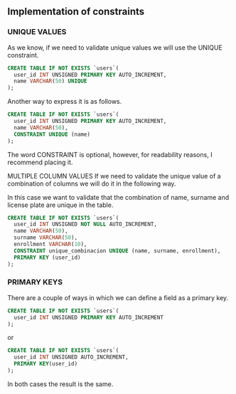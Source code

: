 ## Implementation of constraints
### UNIQUE VALUES
As we know, if we need to validate unique values we will use the UNIQUE constraint.

```SQL
CREATE TABLE IF NOT EXISTS `users`( 
  user_id INT UNSIGNED PRIMARY KEY AUTO_INCREMENT,
  name VARCHAR(50) UNIQUE
);
```

Another way to express it is as follows.

```SQL
CREATE TABLE IF NOT EXISTS `users`( 
  user_id INT UNSIGNED PRIMARY KEY AUTO_INCREMENT,
  name VARCHAR(50),
  CONSTRAINT UNIQUE (name)
);
```

The word CONSTRAINT is optional, however, for readability reasons, I recommend placing it.

MULTIPLE COLUMN VALUES
If we need to validate the unique value of a combination of columns we will do it in the following way.

In this case we want to validate that the combination of name, surname and license plate are unique in the table.

```SQL
CREATE TABLE IF NOT EXISTS `users`( 
  user_id INT UNSIGNED NOT NULL AUTO_INCREMENT,
  name VARCHAR(50),
  surname VARCHAR(50),
  enrollment VARCHAR(10),
  CONSTRAINT unique_combinacion UNIQUE (name, surname, enrollment),
  PRIMARY KEY (user_id)
);
```

### PRIMARY KEYS
There are a couple of ways in which we can define a field as a primary key.

```SQL
CREATE TABLE IF NOT EXISTS `users`( 
  user_id INT UNSIGNED PRIMARY KEY AUTO_INCREMENT
);
```
or

```SQL
CREATE TABLE IF NOT EXISTS `users`( 
  user_id INT UNSIGNED AUTO_INCREMENT,
  PRIMARY KEY(user_id)
);
```

In both cases the result is the same.
